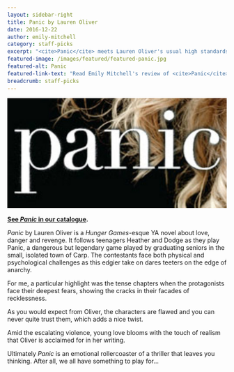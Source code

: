 ```yaml
---
layout: sidebar-right
title: Panic by Lauren Oliver
date: 2016-12-22
author: emily-mitchell
category: staff-picks
excerpt: "<cite>Panic</cite> meets Lauren Oliver's usual high standards of characterisation and realism."
featured-image: /images/featured/featured-panic.jpg
featured-alt: Panic
featured-link-text: "Read Emily Mitchell's review of <cite>Panic</cite>, by Lauren Oliver."
breadcrumb: staff-picks
---
```


![Panic](/images/featured/featured-panic.jpg)

**[See <cite>Panic</cite> in our catalogue](https://suffolk.spydus.co.uk/cgi-bin/spydus.exe/ENQ/OPAC/BIBENQ?BRN=1631468).**

<cite>Panic</cite> by Lauren Oliver is a <cite>Hunger Games</cite>-esque YA novel about love, danger and revenge. It follows teenagers Heather and Dodge as they play Panic, a dangerous but legendary game played by graduating seniors in the small, isolated town of Carp. The contestants face both physical and psychological challenges as this edgier take on dares teeters on the edge of anarchy.

For me, a particular highlight was the tense chapters when the protagonists face their deepest fears, showing the cracks in their facades of recklessness.

As you would expect from Oliver, the characters are flawed and you can never quite trust them, which adds a nice twist.

Amid the escalating violence, young love blooms with the touch of realism that Oliver is acclaimed for in her writing.

Ultimately <cite>Panic</cite> is an emotional rollercoaster of a thriller that leaves you thinking. After all, we all have something to play for...
